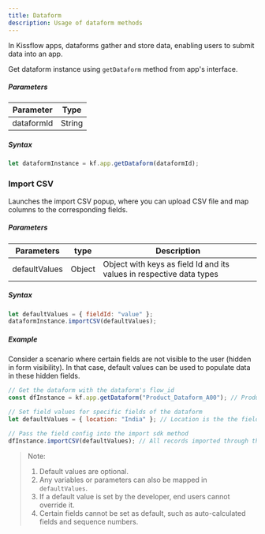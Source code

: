 ```yaml
---
title: Dataform
description: Usage of dataform methods
---
```


In Kissflow apps, dataforms gather and store data, enabling users to submit data into an app.

Get dataform instance using `getDataform` method from app's interface.

##### Parameters

| Parameter | Type   |
| ---------- | ------ |
| dataformId | String |

##### Syntax

```js
let dataformInstance = kf.app.getDataform(dataformId);
```

### Import CSV

Launches the import CSV popup, where you can upload CSV file and map columns to
the corresponding fields.

##### Parameters

| Parameters    | type   | Description                                                          |
| ------------- | ------ | -------------------------------------------------------------------- |
| defaultValues | Object | Object with keys as field Id and its values in respective data types |

##### Syntax

```js
let defaultValues = { fieldId: "value" };
dataformInstance.importCSV(defaultValues);
```

##### Example

Consider a scenario where certain fields are not visible to the user (hidden in form visibility). In that case, default values can be used to populate data in these hidden fields.
```js
// Get the dataform with the dataform's flow_id
const dfInstance = kf.app.getDataform("Product_Dataform_A00"); // Product_Dataform_A00 is the flow_id.

// Set field values for specific fields of the dataform
let defaultValues = { location: "India" }; // Location is the the field_id of a field inside the dataform.

// Pass the field config into the import sdk method
dfInstance.importCSV(defaultValues); // All records imported through this importer would have the Location field set as India.
```

> Note:
>
> 1. Default values are optional.
> 2. Any variables or parameters can also be mapped in `defaultValues`.
> 3. If a default value is set by the developer, end users cannot override it. 
> 4. Certain fields cannot be set as default, such as auto-calculated fields and sequence numbers.
